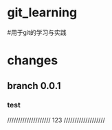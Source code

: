 # git_learning
#用于git的学习与实践


# changes
## branch 0.0.1
### test
////////////////////
123
///////////////////
